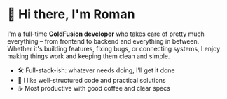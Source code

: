 # 👋 Hi there, I'm Roman

I'm a full-time **ColdFusion developer** who takes care of pretty much everything – from frontend to backend and everything in between.  
Whether it's building features, fixing bugs, or connecting systems, I enjoy making things work and keeping them clean and simple.

- 🛠️ Full-stack-ish: whatever needs doing, I’ll get it done  
- 🧩 I like well-structured code and practical solutions  
- ☕ Most productive with good coffee and clear specs
